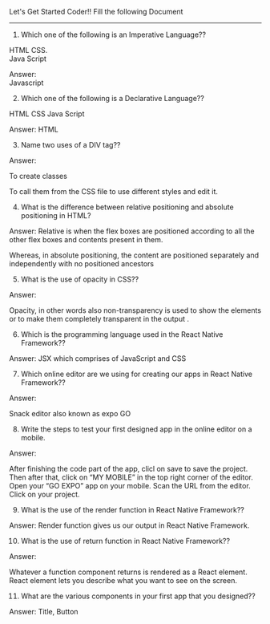 Let's Get Started Coder!!
Fill the following Document
__________________________________________________________________________

1. Which one of the following is an Imperative Language??

HTML
CSS.  
Java Script

Answer: 	
Javascript 

2. Which one of the following is a Declarative Language??

HTML
CSS
Java Script

Answer: 
HTML


3. Name two uses of a DIV tag??

Answer:

To create classes

To call them from the CSS file to use different styles and edit it.




4. What is the difference between relative positioning and absolute positioning in HTML?

Answer: 
Relative is when the flex boxes are positioned according to all the other flex boxes and contents present in them.

Whereas, in absolute positioning, the content are positioned separately and independently with no positioned ancestors 



5. What is the use of opacity in CSS??





Answer: 

Opacity, in other words also non-transparency is used to show the elements or to make them completely transparent in the output .



6. Which is the programming language used in the React Native Framework??

Answer: JSX which comprises of JavaScript and CSS



7. Which online editor are we using for creating our apps in React Native Framework??

Answer: 


Snack editor also known as expo GO


8. Write the steps to test your first designed app in the online editor on a mobile.

Answer:

After finishing the code part of the app, clicl on save to save the project.
Then after that, click on “MY MOBILE” in the top right corner of the editor.
Open your “GO EXPO” app on your mobile.
Scan the URL from the editor.
Click on your project.




9. What is the use of the render function in React Native Framework??

Answer: 
Render function gives us our output in React Native Framework.





10. What is the use of return function  in React Native Framework??

Answer:


Whatever a function component returns is rendered as a React element. React element lets you describe what you want to see on the screen.



11. What are the various components in your first app that you designed??

Answer: Title, Button

